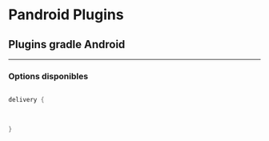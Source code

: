 # Pandroid Plugins


## Plugins gradle Android
-----


### Options disponibles

~~~~java

delivery {

    
    
}

~~~~